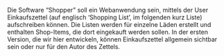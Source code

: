 Die Software “Shopper” soll ein Webanwendung sein, mittels der User Einkaufszettel (auf englisch ‘Shopping List’, im folgenden kurz Liste) aufschreiben können. Die Listen werden für einzelne Läden erstellt und enthalten
Shop-Items, die dort eingekauft werden sollen. In der ersten Version, die
wir hier entwickeln, können Einkaufszettel allgemein sichtbar sein oder nur
für den Autor des Zettels.